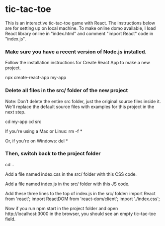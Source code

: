 # tic-tac-toe

This is an interactive tic-tac-toe game with React. The instructions below are for setting up on local machine.
To make online domo available, I load React library online in "index.html" and comment "import React" code in "index.js".


### Make sure you have a recent version of Node.js installed.
Follow the installation instructions for Create React App to make a new project.

npx create-react-app my-app

### Delete all files in the src/ folder of the new project
Note: Don’t delete the entire src folder, just the original source files inside it. We’ll replace the default source files with examples for this project in the next step.

cd my-app
cd src

If you're using a Mac or Linux:
rm -f *

Or, if you're on Windows:
del *

### Then, switch back to the project folder
cd ..

Add a file named index.css in the src/ folder with this CSS code.

Add a file named index.js in the src/ folder with this JS code.

Add these three lines to the top of index.js in the src/ folder:
import React from 'react';
import ReactDOM from 'react-dom/client';
import './index.css';

Now if you run 
npm start 
in the project folder 
and open http://localhost:3000 in the browser, 
you should see an empty tic-tac-toe field.
